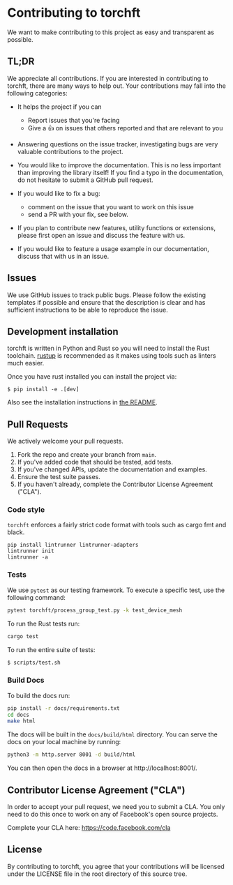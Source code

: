 # Contributing to torchft

We want to make contributing to this project as easy and transparent as possible.

## TL;DR

We appreciate all contributions. If you are interested in contributing to torchft, there are many ways to help out.
Your contributions may fall into the following categories:

- It helps the project if you can

  - Report issues that you're facing
  - Give a :+1: on issues that others reported and that are relevant to you

- Answering questions on the issue tracker, investigating bugs are very valuable contributions to the project.

- You would like to improve the documentation. This is no less important than improving the library itself! If you find
  a typo in the documentation, do not hesitate to submit a GitHub pull request.

- If you would like to fix a bug:

  - comment on the issue that you want to work on this issue
  - send a PR with your fix, see below.

- If you plan to contribute new features, utility functions or extensions, please first open an issue and discuss the
  feature with us.
- If you would like to feature a usage example in our documentation, discuss that with us in an issue.

## Issues

We use GitHub issues to track public bugs. Please follow the existing templates if possible and ensure that the
description is clear and has sufficient instructions to be able to reproduce the issue.

## Development installation

torchft is written in Python and Rust so you will need to install the Rust
toolchain. [rustup](https://rustup.rs/) is recommended as it makes using tools such as linters much
easier.

Once you have rust installed you can install the project via:

```
$ pip install -e .[dev]
```

Also see the installation instructions in [the README](./README.md).

## Pull Requests

We actively welcome your pull requests.

1. Fork the repo and create your branch from `main`.
2. If you've added code that should be tested, add tests.
3. If you've changed APIs, update the documentation and examples.
4. Ensure the test suite passes.
5. If you haven't already, complete the Contributor License Agreement ("CLA").

### Code style

`torchft` enforces a fairly strict code format with tools such as cargo fmt and black.

```shell
pip install lintrunner lintrunner-adapters
lintrunner init
lintrunner -a
```

### Tests

We use `pytest` as our testing framework. To execute a specific test, use the following command:

```sh
pytest torchft/process_group_test.py -k test_device_mesh
```

To run the Rust tests run:

```sh
cargo test
```

To run the entire suite of tests:

```sh
$ scripts/test.sh
```

### Build Docs
To build the docs run:
```sh
pip install -r docs/requirements.txt
cd docs
make html
```

The docs will be built in the `docs/build/html` directory.
You can serve the docs on your local machine by running:
```sh
python3 -m http.server 8001 -d build/html
```

You can then open the docs in a browser at http://localhost:8001/.

## Contributor License Agreement ("CLA")

In order to accept your pull request, we need you to submit a CLA. You only need to do this once to work on any of
Facebook's open source projects.

Complete your CLA here: <https://code.facebook.com/cla>

## License

By contributing to torchft, you agree that your contributions will be licensed under the LICENSE file in the root
directory of this source tree.
